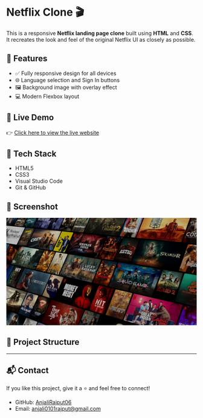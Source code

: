 # Netflix Clone 🎬

This is a responsive **Netflix landing page clone** built using **HTML** and **CSS**. It recreates the look and feel of the original Netflix UI as closely as possible.

## 📌 Features

- ✅ Fully responsive design for all devices
- 🌐 Language selection and Sign In buttons
- 🖼️ Background image with overlay effect
- 💻 Modern Flexbox layout

## 🚀 Live Demo

👉 [Click here to view the live website](https://anjalirajput06.github.io/netflix_clone/)

## 🧰 Tech Stack

- HTML5
- CSS3
- Visual Studio Code
- Git & GitHub

## 📸 Screenshot

![Netflix Clone Screenshot](./netflix.jpg)

## 📂 Project Structure


---

## 📬 Contact

If you like this project, give it a ⭐ and feel free to connect!

- GitHub: [AnjaliRajput06](https://github.com/AnjaliRajput06)
- Email: anjali0101rajput@gmail.com
